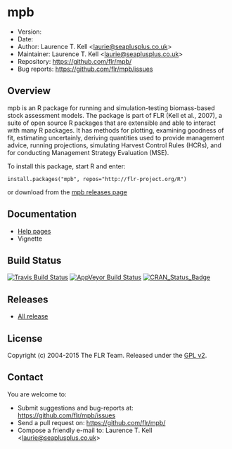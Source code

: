 
# mpb
- Version: 
- Date: 
- Author: Laurence T. Kell <<laurie@seaplusplus.co.uk>>
- Maintainer: Laurence T. Kell <<laurie@seaplusplus.co.uk>>
- Repository: <https://github.com/flr/mpb/>
- Bug reports: <https://github.com/flr/mpb/issues>

## Overview
mpb is an R package for running and simulation-testing biomass-based stock assessment models. The package is part of FLR (Kell et al., 2007), a suite of open source R packages that are extensible and able to interact with many R packages. It has methods for plotting, examining goodness of fit, estimating uncertainly, deriving quantities used to provide management advice, running projections, simulating Harvest Control Rules (HCRs), and for conducting Management Strategy Evaluation (MSE).

To install this package, start R and enter:

	install.packages("mpb", repos="http://flr-project.org/R")

or download from the [mpb releases page](https://github.com/flr/mpb/releases/latest)

## Documentation
- [Help pages](http://flr-project.org/mpb)
- Vignette

## Build Status
[![Travis Build Status](https://travis-ci.org/flr/mpb.svg?branch=master)](https://travis-ci.org/flr/mpb)
[![AppVeyor Build Status](https://ci.appveyor.com/api/projects/status/github/flr/mpb?branch=master&svg=true)](https://ci.appveyor.com/project/flr/mpb)
[![CRAN_Status_Badge](http://www.r-pkg.org/badges/version/mpb)](https://cran.r-project.org/package=mpb)

## Releases
- [All release](https://github.com/flr/mpb/releases/)

## License
Copyright (c) 2004-2015 The FLR Team. Released under the [GPL v2](http://www.gnu.org/licenses/gpl-2.0.html).

## Contact
You are welcome to:

- Submit suggestions and bug-reports at: <https://github.com/flr/mpb/issues>
- Send a pull request on: <https://github.com/flr/mpb/>
- Compose a friendly e-mail to: Laurence T. Kell <<laurie@seaplusplus.co.uk>>
